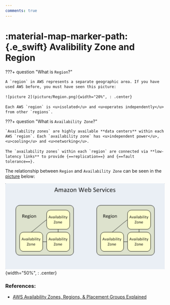 ```yaml
---
comments: true
---
```


# **:material-map-marker-path:{.e_swift} Avalibility Zone and Region**

    
???+ question "What is `Region`?"

    A `region` in AWS represents a separate geographic area. If you have used AWS before, you must have seen this picture:
    
    ![picture 2](picture/Region.png){width="20%", : .center}   

    Each AWS `region` is <u>isolated</u> and <u>operates independently</u> from other `regions`. 


???+ question "What is `Availability Zone`?"

    `Availability zones` are highly available **data centers** within each AWS `region`. Each `availability zone` has <u>independent power</u>, <u>cooling</u> and <u>networking</u>.

    The `availability zones` within each `region` are connected via **low-latency links** to provide {==replication==} and {==fault tolerance==}.

The relationship between `Region` and `Availability Zone` can be seen in the [picture](https://bluexp.netapp.com/hubfs/aws_regions-1.png) below:

![picture 3](picture/zone.png){width="50%", : .center}  


### **References:**

- [AWS Availability Zones, Regions, & Placement Groups Explained](https://bluexp.netapp.com/blog/aws-availability-zones-architecture-how-to-select)